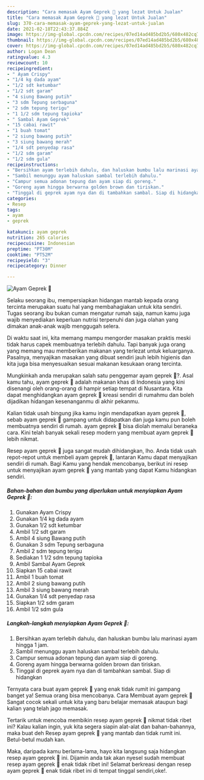 ```yaml
---
description: "Cara memasak Ayam Geprek 🍗 yang lezat Untuk Jualan"
title: "Cara memasak Ayam Geprek 🍗 yang lezat Untuk Jualan"
slug: 370-cara-memasak-ayam-geprek-yang-lezat-untuk-jualan
date: 2021-02-18T22:43:37.884Z
image: https://img-global.cpcdn.com/recipes/07ed14ad485bd2b5/680x482cq70/ayam-geprek-🍗-foto-resep-utama.jpg
thumbnail: https://img-global.cpcdn.com/recipes/07ed14ad485bd2b5/680x482cq70/ayam-geprek-🍗-foto-resep-utama.jpg
cover: https://img-global.cpcdn.com/recipes/07ed14ad485bd2b5/680x482cq70/ayam-geprek-🍗-foto-resep-utama.jpg
author: Logan Dean
ratingvalue: 4.3
reviewcount: 10
recipeingredient:
- " Ayam Crispy"
- "1/4 kg dada ayam"
- "1/2 sdt ketumbar"
- "1/2 sdt garam"
- "4 siung Bawang putih"
- "3 sdm Tepung serbaguna"
- "2 sdm tepung terigu"
- "1 1/2 sdm tepung tapioka"
- " Sambal Ayam Geprek"
- "15 cabai rawit"
- "1 buah tomat"
- "2 siung bawang putih"
- "3 siung bawang merah"
- "1/4 sdt penyedap rasa"
- "1/2 sdm garam"
- "1/2 sdm gula"
recipeinstructions:
- "Bersihkan ayam terlebih dahulu, dan haluskan bumbu lalu marinasi ayam hingga 1 jam."
- "Sambil menunggu ayam haluskan sambal terlebih dahulu."
- "Campur semua adonan tepung dan ayam siap di goreng."
- "Goreng ayam hingga berwarna golden brown dan tiriskan."
- "Tinggal di geprek ayam nya dan di tambahkan sambal. Siap di hidangkan"
categories:
- Resep
tags:
- ayam
- geprek

katakunci: ayam geprek 
nutrition: 265 calories
recipecuisine: Indonesian
preptime: "PT30M"
cooktime: "PT52M"
recipeyield: "3"
recipecategory: Dinner

---
```



![Ayam Geprek 🍗](https://img-global.cpcdn.com/recipes/07ed14ad485bd2b5/680x482cq70/ayam-geprek-🍗-foto-resep-utama.jpg)

Selaku seorang ibu, mempersiapkan hidangan mantab kepada orang tercinta merupakan suatu hal yang membahagiakan untuk kita sendiri. Tugas seorang ibu bukan cuman mengatur rumah saja, namun kamu juga wajib menyediakan keperluan nutrisi terpenuhi dan juga olahan yang dimakan anak-anak wajib menggugah selera.

Di waktu  saat ini, kita memang mampu mengorder masakan praktis meski tidak harus capek membuatnya terlebih dahulu. Tapi banyak juga orang yang memang mau memberikan makanan yang terlezat untuk keluarganya. Pasalnya, menyajikan masakan yang dibuat sendiri jauh lebih higienis dan kita juga bisa menyesuaikan sesuai makanan kesukaan orang tercinta. 



Mungkinkah anda merupakan salah satu penggemar ayam geprek 🍗?. Asal kamu tahu, ayam geprek 🍗 adalah makanan khas di Indonesia yang kini disenangi oleh orang-orang di hampir setiap tempat di Nusantara. Kita dapat menghidangkan ayam geprek 🍗 kreasi sendiri di rumahmu dan boleh dijadikan hidangan kesenanganmu di akhir pekanmu.

Kalian tidak usah bingung jika kamu ingin mendapatkan ayam geprek 🍗, sebab ayam geprek 🍗 gampang untuk didapatkan dan juga kamu pun boleh membuatnya sendiri di rumah. ayam geprek 🍗 bisa diolah memalui beraneka cara. Kini telah banyak sekali resep modern yang membuat ayam geprek 🍗 lebih nikmat.

Resep ayam geprek 🍗 juga sangat mudah dihidangkan, lho. Anda tidak usah repot-repot untuk membeli ayam geprek 🍗, lantaran Kamu dapat menyajikan sendiri di rumah. Bagi Kamu yang hendak mencobanya, berikut ini resep untuk menyajikan ayam geprek 🍗 yang mantab yang dapat Kamu hidangkan sendiri.

<!--inarticleads1-->

##### Bahan-bahan dan bumbu yang diperlukan untuk menyiapkan Ayam Geprek 🍗:

1. Gunakan  Ayam Crispy
1. Gunakan 1/4 kg dada ayam
1. Gunakan 1/2 sdt ketumbar
1. Ambil 1/2 sdt garam
1. Ambil 4 siung Bawang putih
1. Gunakan 3 sdm Tepung serbaguna
1. Ambil 2 sdm tepung terigu
1. Sediakan 1 1/2 sdm tepung tapioka
1. Ambil  Sambal Ayam Geprek
1. Siapkan 15 cabai rawit
1. Ambil 1 buah tomat
1. Ambil 2 siung bawang putih
1. Ambil 3 siung bawang merah
1. Gunakan 1/4 sdt penyedap rasa
1. Siapkan 1/2 sdm garam
1. Ambil 1/2 sdm gula




<!--inarticleads2-->

##### Langkah-langkah menyiapkan Ayam Geprek 🍗:

1. Bersihkan ayam terlebih dahulu, dan haluskan bumbu lalu marinasi ayam hingga 1 jam.
1. Sambil menunggu ayam haluskan sambal terlebih dahulu.
1. Campur semua adonan tepung dan ayam siap di goreng.
1. Goreng ayam hingga berwarna golden brown dan tiriskan.
1. Tinggal di geprek ayam nya dan di tambahkan sambal. Siap di hidangkan




Ternyata cara buat ayam geprek 🍗 yang enak tidak rumit ini gampang banget ya! Semua orang bisa mencobanya. Cara Membuat ayam geprek 🍗 Sangat cocok sekali untuk kita yang baru belajar memasak ataupun bagi kalian yang telah jago memasak.

Tertarik untuk mencoba membikin resep ayam geprek 🍗 nikmat tidak ribet ini? Kalau kalian ingin, yuk kita segera siapin alat-alat dan bahan-bahannya, maka buat deh Resep ayam geprek 🍗 yang mantab dan tidak rumit ini. Betul-betul mudah kan. 

Maka, daripada kamu berlama-lama, hayo kita langsung saja hidangkan resep ayam geprek 🍗 ini. Dijamin anda tak akan nyesel sudah membuat resep ayam geprek 🍗 enak tidak ribet ini! Selamat berkreasi dengan resep ayam geprek 🍗 enak tidak ribet ini di tempat tinggal sendiri,oke!.

